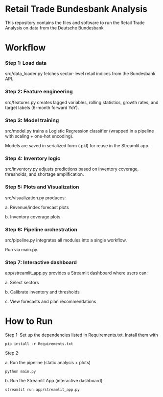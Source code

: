 # Retail Trade Bundesbank Analysis

This repository contains the files and software to run the Retail Trade Analysis on data from the Deutsche Bundesbank 


# Workflow

### Step 1: Load data

src/data_loader.py fetches sector-level retail indices from the Bundesbank API.

### Step 2: Feature engineering

src/features.py creates lagged variables, rolling statistics, growth rates, and target labels (6-month forward YoY).

### Step 3: Model training

src/model.py trains a Logistic Regression classifier (wrapped in a pipeline with scaling + one-hot encoding).

Models are saved in serialized form (.pkl) for reuse in the Streamlit app.

### Step 4: Inventory logic

src/inventory.py adjusts predictions based on inventory coverage, thresholds, and shortage amplification.

### Step 5: Plots and Visualization

src/visualization.py produces:

a. Revenue/index forecast plots

b. Inventory coverage plots


### Step 6: Pipeline orchestration

src/pipeline.py integrates all modules into a single workflow.

Run via main.py.

### Step 7: Interactive dashboard

app/streamlit_app.py provides a Streamlit dashboard where users can:

a. Select sectors

b. Calibrate inventory and thresholds

c. View forecasts and plan recommendations

# How to Run

Step 1: Set up the dependencies listed in Requirements.txt. Install them with 

```
pip install -r Requirements.txt
```
Step 2: 

a. Run the pipeline (static analysis + plots)

```
python main.py
```
b. Run the Streamlit App (interactive dashboard)

```
streamlit run app/streamlit_app.py
```
